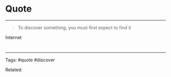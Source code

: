 
# Quote

---
>To discover something, you must first expect to find it

Internet

# 

---

Tags: #quote #discover

Related:
